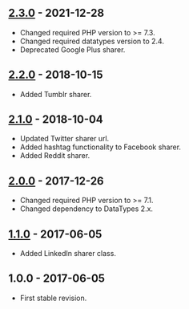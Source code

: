 ## [2.3.0] - 2021-12-28
- Changed required PHP version to >= 7.3.
- Changed required datatypes version to 2.4.
- Deprecated Google Plus sharer.

## [2.2.0] - 2018-10-15
- Added Tumblr sharer.

## [2.1.0] - 2018-10-04
- Updated Twitter sharer url.
- Added hashtag functionality to Facebook sharer.
- Added Reddit sharer.

## [2.0.0] - 2017-12-26
- Changed required PHP version to >= 7.1.
- Changed dependency to DataTypes 2.x.

## [1.1.0] - 2017-06-05
- Added LinkedIn sharer class.

## 1.0.0 - 2017-06-05
- First stable revision.

[2.3.0]: https://github.com/themichaelhall/link-sharer/compare/v2.2.0...v2.3.0
[2.2.0]: https://github.com/themichaelhall/link-sharer/compare/v2.1.0...v2.2.0
[2.1.0]: https://github.com/themichaelhall/link-sharer/compare/v2.0.0...v2.1.0
[2.0.0]: https://github.com/themichaelhall/link-sharer/compare/v1.1.0...v2.0.0
[1.1.0]: https://github.com/themichaelhall/link-sharer/compare/v1.0.0...v1.1.0
